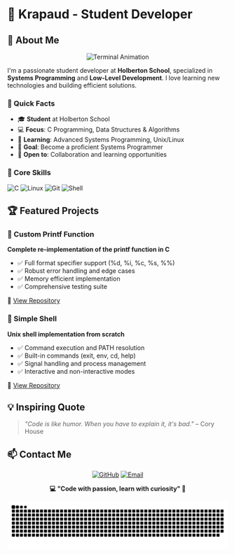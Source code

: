 # 👋 Krapaud - Student Developer

## 🚀 About Me

<div align="center">
  <img src="https://readme-typing-svg.herokuapp.com?font=JetBrains+Mono&size=18&duration=4000&pause=1000&color=00FF41&background=0D1117FF&center=true&vCenter=true&width=600&height=80&lines=%24+whoami;krapaud;%24+ls+skills%2F;c_programming+data_structures+algorithms;%24+cat+goals.txt;Becoming+a+Full-Stack+Developer...;%24+echo+%22Hello%2C+World%21+%F0%9F%91%8B%22" alt="Terminal Animation" />
</div>

I'm a passionate student developer at **Holberton School**, specialized in **Systems Programming** and **Low-Level Development**. I love learning new technologies and building efficient solutions.

### 🎯 Quick Facts
- 🎓 **Student** at Holberton School
- 💻 **Focus**: C Programming, Data Structures & Algorithms
- 🌱 **Learning**: Advanced Systems Programming, Unix/Linux
- 🎯 **Goal**: Become a proficient Systems Programmer
- 🤝 **Open to**: Collaboration and learning opportunities

### 💪 Core Skills
![C](https://img.shields.io/badge/C-00599C?style=flat-square&logo=c&logoColor=white)
![Linux](https://img.shields.io/badge/Linux-FCC624?style=flat-square&logo=linux&logoColor=black)
![Git](https://img.shields.io/badge/Git-F05032?style=flat-square&logo=git&logoColor=white)
![Shell](https://img.shields.io/badge/Shell-4EAA25?style=flat-square&logo=gnu-bash&logoColor=white)

## 🏆 Featured Projects

### 📝 Custom Printf Function
**Complete re-implementation of the printf function in C**

- ✅ Full format specifier support (%d, %i, %c, %s, %%)
- ✅ Robust error handling and edge cases
- ✅ Memory efficient implementation
- ✅ Comprehensive testing suite

🔗 [View Repository](https://github.com/Krapaud/holbertonschool-printf)

### 🐚 Simple Shell
**Unix shell implementation from scratch**

- ✅ Command execution and PATH resolution
- ✅ Built-in commands (exit, env, cd, help)
- ✅ Signal handling and process management
- ✅ Interactive and non-interactive modes

🔗 [View Repository](https://github.com/Krapaud/holberton-simple_shell)

## 💡 Inspiring Quote

> *"Code is like humor. When you have to explain it, it's bad."* – Cory House

## 📫 Contact Me

<div align="center">

[![GitHub](https://img.shields.io/badge/GitHub-100000?style=for-the-badge&logo=github&logoColor=white)](https://github.com/Krapaud)
[![Email](https://img.shields.io/badge/Email-D14836?style=for-the-badge&logo=gmail&logoColor=white)](mailto:krapaud@holbertonschool.com)

**💻 "Code with passion, learn with curiosity" 🌟**

</div>

<div align="center">
  <img src="https://raw.githubusercontent.com/Platane/snk/output/github-contribution-grid-snake.svg" alt="Snake animation" />
</div>
